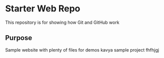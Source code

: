 # Starter Web Repo

This repository is for showing how Git and GitHub work

## Purpose

Sample website with plenty of files for demos
kavya
sample project
fhfhjgj